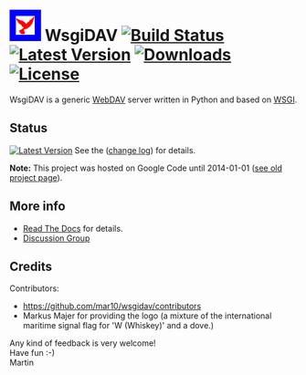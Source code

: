 # ![logo](logo.png?raw=true) WsgiDAV [![Build Status](https://travis-ci.org/mar10/wsgidav.png?branch=master)](https://travis-ci.org/mar10/wsgidav) [![Latest Version](https://pypip.in/v/WsgiDAV/badge.png)](https://pypi.python.org/pypi/WsgiDAV/) [![Downloads](https://pypip.in/d/WsgiDAV/badge.png)](https://pypi.python.org/pypi/WsgiDAV/) [![License](https://pypip.in/license/WsgiDAV/badge.png)](https://pypi.python.org/pypi/WsgiDAV/)

WsgiDAV is a generic [WebDAV](http://www.ietf.org/rfc/rfc4918.txt) server 
written in Python and based on [WSGI](http://www.python.org/dev/peps/pep-0333/).


## Status

[![Latest Version](https://pypip.in/v/WsgiDAV/badge.png)](https://pypi.python.org/pypi/WsgiDAV/)
See the ([change log](CHANGELOG.md)) for details.

**Note:** This project was hosted on Google Code until 2014-01-01 ([see old project page](https://code.google.com/p/wsgidav/)).


## More info

  * [Read The Docs](http://wsgidav.rtfd.org) for details.
  * [Discussion Group](https://groups.google.com/forum/#!forum/wsgidav)


## Credits

Contributors:

  * <https://github.com/mar10/wsgidav/contributors>
  * Markus Majer for providing the logo (a mixture of the international 
    maritime signal flag for 'W (Whiskey)' and a dove.)


Any kind of feedback is very welcome!<br>
Have fun  :-)<br>
Martin

